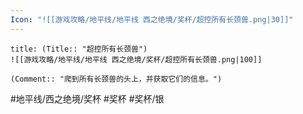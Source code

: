 ```yaml
---
Icon: "![[游戏攻略/地平线/地平线 西之绝境/奖杯/超控所有长颈兽.png|30]]"
---
```

```ad-common-silver-trophy
title: (Title:: "超控所有长颈兽")
![[游戏攻略/地平线/地平线 西之绝境/奖杯/超控所有长颈兽.png|100]]

(Comment:: "爬到所有长颈兽的头上，并获取它们的信息。")
```

#地平线/西之绝境/奖杯 #奖杯 #奖杯/银
